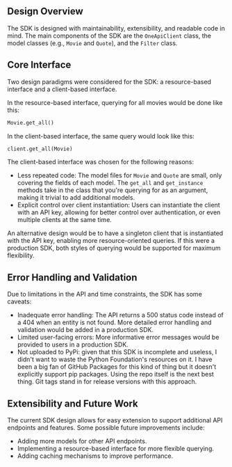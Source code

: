 ## Design Overview

The SDK is designed with maintainability, extensibility, and readable code in mind. The main components of the SDK are the `OneApiClient` class, the model classes (e.g., `Movie` and `Quote`), and the `Filter` class.

## Core Interface

Two design paradigms were considered for the SDK: a resource-based interface and a client-based interface.

In the resource-based interface, querying for all movies would be done like this:

```python
Movie.get_all()
```

In the client-based interface, the same query would look like this:

```python
client.get_all(Movie)
```

The client-based interface was chosen for the following reasons:

- Less repeated code: The model files for `Movie` and `Quote` are small, only covering the fields of each model. The `get_all` and `get_instance` methods take in the class that you're querying for as an argument, making it trivial to add additional models.
- Explicit control over client instantiation: Users can instantiate the client with an API key, allowing for better control over authentication, or even multiple clients at the same time.

An alternative design would be to have a singleton client that is instantiated with the API key, enabling more resource-oriented queries. If this were a production SDK, both styles of querying would be supported for maximum flexibility.

## Error Handling and Validation

Due to limitations in the API and time constraints, the SDK has some caveats:

- Inadequate error handling: The API returns a 500 status code instead of a 404 when an entity is not found. More detailed error handling and validation would be added in a production SDK.
- Limited user-facing errors: More informative error messages would be provided to users in a production SDK.
- Not uploaded to PyPi: given that this SDK is incomplete and useless, 
I didn't want to waste the Python Foundation's resources on it. I have been a big fan of GitHub Packages for this kind 
of thing but it doesn't explicitly support pip packages. Using the repo itself is the next best thing.
Git tags stand in for release versions with this approach.

## Extensibility and Future Work

The current SDK design allows for easy extension to support additional API endpoints and features. Some possible future improvements include:

- Adding more models for other API endpoints.
- Implementing a resource-based interface for more flexible querying.
- Adding caching mechanisms to improve performance.